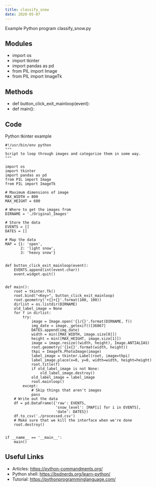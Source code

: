 ```yaml
---
title: classify_snow
date: 2020-05-07
---
```

Example Python program classify_snow.py

## Modules

* import os
* import tkinter
* import pandas as pd
* from PIL import Image
* from PIL import ImageTk

## Methods

* def button_click_exit_mainloop(event):
* def main():

## Code

Python tkinter example

    #!/usr/bin/env python
    """
    Script to loop through images and categorize them in some way.
    """
    
    import os
    import tkinter
    import pandas as pd
    from PIL import Image
    from PIL import ImageTk
    
    # Maximum dimensions of image
    MAX_WIDTH = 800
    MAX_HEIGHT = 600
    
    # Where to get the images from
    DIRNAME = './Original_Images'
    
    # Store the data
    EVENTS = []
    DATES = []
    
    # Map the data
    MAP = {1: 'open',
           2: 'light snow',
           3: 'heavy snow'}
    
    
    def button_click_exit_mainloop(event):
        EVENTS.append(int(event.char))
        event.widget.quit()
    
    
    def main():
        root = tkinter.Tk()
        root.bind("<Key>", button_click_exit_mainloop)
        root.geometry('+{}+{}'.format(100, 100))
        dirlist = os.listdir(DIRNAME)
        old_label_image = None
        for f in dirlist:
            try:
                image = Image.open('{}/{}'.format(DIRNAME, f))
                img_date = image._getexif()[36867]
                DATES.append(img_date)
                width = min([MAX_WIDTH, image.size[0]])
                height = min([MAX_HEIGHT, image.size[1]])
                image = image.resize((width, height), Image.ANTIALIAS)
                root.geometry('{}x{}'.format(width, height))
                tkpi = ImageTk.PhotoImage(image)
                label_image = tkinter.Label(root, image=tkpi)
                label_image.place(x=0, y=0, width=width, height=height)
                root.title(f)
                if old_label_image is not None:
                    old_label_image.destroy()
                old_label_image = label_image
                root.mainloop()
            except:
                # Skip things that aren't images
                pass
        # Write out the data
        df = pd.DataFrame({'raw': EVENTS,
                           'snow_level': [MAP[i] for i in EVENTS],
                           'date': DATES})
        df.to_csv('./processed.csv')
        # Make sure that we kill the interface when we're done
        root.destroy()
    
    
    if __name__ == '__main__':
        main()

## Useful Links

- Articles: https://python-commandments.org/
- Python shell: https://bsdnerds.org/learn-python/
- Tutorial: https://pythonprogramminglanguage.com/
